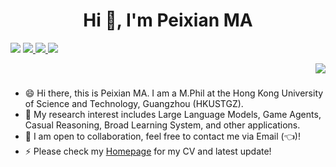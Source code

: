 <h1 align="center">Hi 👋, I'm Peixian MA</h1>

<p align="left"> 
  <img src="https://profile-counter.glitch.me/mpx0222/count.svg" />
  <a href="https://github.com/MPX0222">
  <img src="https://img.shields.io/badge/GitHub-MPX0222-blue?logo=github" />
  </a>
  <a href="">
  <img src="https://img.shields.io/badge/Steam-MPX0222-white?logo=Steam" />
  </a>
  <a href="">
  <img src="https://img.shields.io/badge/Mail-mpx0222%40qq.com-red?logo=Gmail" />
</a>
</p>
<p align="right"> 
  <img src="https://github-readme-stats.vercel.app/api?username=mpx0222&show_icons=true&theme=tokyonight" />
</p>

###

- 😄 Hi there, this is Peixian MA. I am a M.Phil at the Hong Kong University of Science and Technology, Guangzhou (HKUSTGZ).
- 🔭 My research interest includes Large Language Models, Game Agents, Casual Reasoning, Broad Learning System, and other applications.
- 👯 I am open to collaboration, feel free to contact me via Email (👈)!
- ⚡ Please check my [Homepage](https://mpx0222.github.io/) for my CV and latest update!
